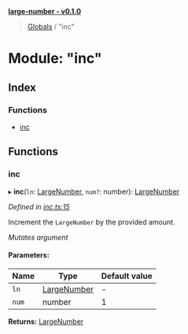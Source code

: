**[large-number - v0.1.0](../README.md)**

> [Globals](../globals.md) / "inc"

# Module: "inc"

## Index

### Functions

* [inc](_inc_.md#inc)

## Functions

### inc

▸ **inc**(`ln`: [LargeNumber](../interfaces/_types_.largenumber.md), `num?`: number): [LargeNumber](../interfaces/_types_.largenumber.md)

*Defined in [inc.ts:15](https://github.com/zimmed/large-number/blob/304d236/src/inc.ts#L15)*

Increment the `LargeNumber` by the provided amount.

*Mutates argument*

#### Parameters:

Name | Type | Default value |
------ | ------ | ------ |
`ln` | [LargeNumber](../interfaces/_types_.largenumber.md) | - |
`num` | number | 1 |

**Returns:** [LargeNumber](../interfaces/_types_.largenumber.md)
